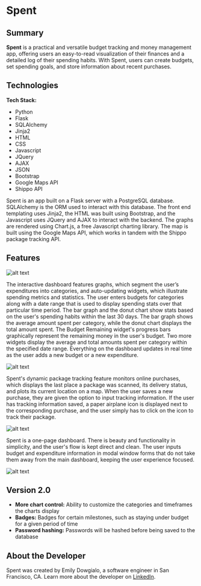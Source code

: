 # Spent

## Summary

**Spent** is a practical and versatile budget tracking and money management app, offering users an easy-to-read visualization of their finances and a detailed log of their spending habits. With Spent, users can create budgets, set spending goals, and store information about recent purchases.


## Technologies

**Tech Stack:**

- Python
- Flask
- SQLAlchemy
- Jinja2
- HTML
- CSS
- Javascript
- JQuery
- AJAX
- JSON
- Bootstrap
- Google Maps API
- Shippo API

Spent is an app built on a Flask server with a PostgreSQL database. SQLAlchemy is the ORM used to interact with this database. The front end templating uses Jinja2, the HTML was built using Bootstrap, and the Javascript uses JQuery and AJAX to interact with the backend. The graphs are rendered using Chart.js, a free Javascript charting library. The map is built using the Google Maps API, which works in tandem with the Shippo package tracking API.


## Features

![alt text](https://github.com/emilydowgialo/Spent/blob/master/static/spent-login-screenshot.png "Spent Login")


The interactive dashboard features graphs, which segment the user’s expenditures into categories, and auto-updating widgets, which illustrate spending metrics and statistics. The user enters budgets for categories along with a date range that is used to display spending stats over that particular time period. The bar graph and the donut chart show stats based on the user's spending habits within the last 30 days. The bar graph shows the average amount spent per category, while the donut chart displays the total amount spent. The Budget Remaining widget's progress bars graphically represent the remaining money in the user's budget. Two more widgets display the average and total amounts spent per category within the specified date range. Everything on the dashboard updates in real time as the user adds a new budget or a new expenditure.


![alt text](https://github.com/emilydowgialo/Spent/blob/master/static/spent-dashboard-screenshot.png "Spent Login")


Spent's dynamic package tracking feature monitors online purchases, which displays the last place a package was scanned, its delivery status, and plots its current location on a map. When the user saves a new purchase, they are given the option to input tracking information. If the user has tracking information saved, a paper airplane icon is displayed next to the corresponding purchase, and the user simply has to click on the icon to track their package.


![alt text](https://github.com/emilydowgialo/Spent/blob/master/static/spent-map-screenshot.png "Spent Login")


Spent is a one-page dashboard. There is beauty and functionality in simplicity, and the user's flow is kept direct and clean. The user inputs budget and expenditure information in modal window forms that do not take them away from the main dashboard, keeping the user experience focused.


![alt text](https://github.com/emilydowgialo/Spent/blob/master/static/spent-modal-screenshot.png "Spent Login")


## Version 2.0

- **More chart control:** Ability to customize the categories and timeframes the charts display
- **Badges:** Badges for certain milestones, such as staying under budget for a given period of time
- **Password hashing:** Passwords will be hashed before being saved to the database


## About the Developer

Spent was created by Emily Dowgialo, a software engineer in San Francisco, CA. Learn more about the developer on [LinkedIn](https://www.linkedin.com/in/emilydowgialo).
